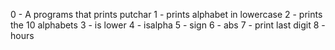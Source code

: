 0 - A programs that prints putchar
1 - prints alphabet in lowercase
2 - prints the 10 alphabets
3 - is lower
4 - isalpha
5 - sign
6 - abs
7 - print last digit
8 - hours
